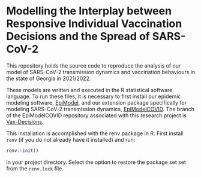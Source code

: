 # Modelling the Interplay between Responsive Individual Vaccination Decisions and the Spread of SARS-CoV-2
This repository holds the source code to reproduce the analysis of our model of SARS-CoV-2 transmission dynamics and vaccination behaviours in the state of Georgia in 2021/2022.

These models are written and executed in the R statistical software language. To run these files, it is necessary to first install our epidemic modeling software, [EpiModel](https://github.com/EpiModel/EpiModel), and our extension package specifically for modeling SARS-CoV-2 transmission dynamics, [EpiModelCOVID](https://github.com/EpiModel/EpiModelCOVID). The branch of the EpiModelCOVID repository associated with this research project is [Vax-Decisions](https://github.com/EpiModel/EpiModelCOVID/tree/Vax-Decisions).

This installation is accomplished with the renv package in R. First install `renv` (if you do not already have it installed) and run:

```r
renv::init()
```

in your project directory. Select the option to restore the package set set from the `renv.lock` file.
